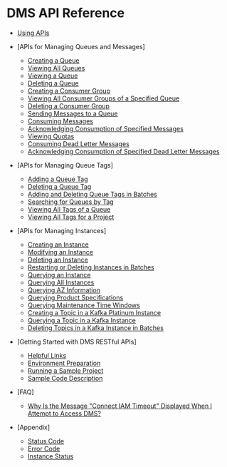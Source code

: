 # DMS API Reference

-   [Using APIs](using-apis.md)
-   [APIs for Managing Queues and Messages]
    -   [Creating a Queue](creating-a-queue.md)
    -   [Viewing All Queues](viewing-all-queues.md)
    -   [Viewing a Queue](viewing-a-queue.md)
    -   [Deleting a Queue](deleting-a-queue.md)
    -   [Creating a Consumer Group](creating-a-consumer-group.md)
    -   [Viewing All Consumer Groups of a Specified Queue](viewing-all-consumer-groups-of-a-specified-queue.md)
    -   [Deleting a Consumer Group](deleting-a-consumer-group.md)
    -   [Sending Messages to a Queue](sending-messages-to-a-queue.md)
    -   [Consuming Messages](consuming-messages.md)
    -   [Acknowledging Consumption of Specified Messages](acknowledging-consumption-of-specified-messages.md)
    -   [Viewing Quotas](viewing-quotas.md)
    -   [Consuming Dead Letter Messages](consuming-dead-letter-messages.md)
    -   [Acknowledging Consumption of Specified Dead Letter Messages](acknowledging-consumption-of-specified-dead-letter-messages.md)

-   [APIs for Managing Queue Tags]
    -   [Adding a Queue Tag](adding-a-queue-tag.md)
    -   [Deleting a Queue Tag](deleting-a-queue-tag.md)
    -   [Adding and Deleting Queue Tags in Batches](adding-and-deleting-queue-tags-in-batches.md)
    -   [Searching for Queues by Tag](searching-for-queues-by-tag.md)
    -   [Viewing All Tags of a Queue](viewing-all-tags-of-a-queue.md)
    -   [Viewing All Tags for a Project](viewing-all-tags-for-a-project.md)

-   [APIs for Managing Instances]
    -   [Creating an Instance](creating-an-instance.md)
    -   [Modifying an Instance](modifying-an-instance.md)
    -   [Deleting an Instance](deleting-an-instance.md)
    -   [Restarting or Deleting Instances in Batches](restarting-or-deleting-instances-in-batches.md)
    -   [Querying an Instance](querying-an-instance.md)
    -   [Querying All Instances](querying-all-instances.md)
    -   [Querying AZ Information](querying-az-information.md)
    -   [Querying Product Specifications](querying-product-specifications.md)
    -   [Querying Maintenance Time Windows](querying-maintenance-time-windows.md)
    -   [Creating a Topic in a Kafka Platinum Instance](creating-a-topic-in-a-kafka-platinum-instance.md)
    -   [Querying a Topic in a Kafka Instance](querying-a-topic-in-a-kafka-instance.md)
    -   [Deleting Topics in a Kafka Instance in Batches](deleting-topics-in-a-kafka-instance-in-batches.md)

-   [Getting Started with DMS RESTful APIs]
    -   [Helpful Links](helpful-links.md)
    -   [Environment Preparation](environment-preparation.md)
    -   [Running a Sample Project](running-a-sample-project.md)
    -   [Sample Code Description](sample-code-description.md)

-   [FAQ]
    -   [Why Is the Message "Connect IAM Timeout" Displayed When I Attempt to Access DMS?](why-is-the-message-connect-iam-timeout-displayed-when-i-attempt-to-access-dms.md)

-   [Appendix]
    -   [Status Code](status-code.md)
    -   [Error Code](error-code.md)
    -   [Instance Status](instance-status.md)

